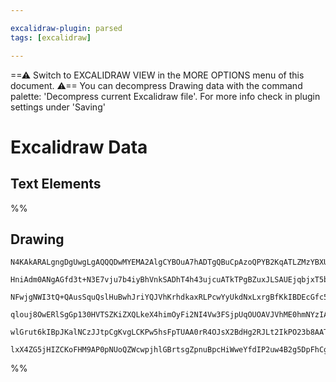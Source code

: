 ```yaml
---

excalidraw-plugin: parsed
tags: [excalidraw]

---
```

==⚠  Switch to EXCALIDRAW VIEW in the MORE OPTIONS menu of this document. ⚠== You can decompress Drawing data with the command palette: 'Decompress current Excalidraw file'. For more info check in plugin settings under 'Saving'


# Excalidraw Data

## Text Elements
%%
## Drawing
```compressed-json
N4KAkARALgngDgUwgLgAQQQDwMYEMA2AlgCYBOuA7hADTgQBuCpAzoQPYB2KqATLZMzYBXUtiRoIACyhQ4zZAHoFAc0JRJQgEYA6bGwC2CgF7N6hbEcK4OCtptbErHALRY8RMpWdx8Q1TdIEfARcZgRmBShcZQUebQBGAGZtHho6IIR9BA4oZm4AbXAwUDBSiBJuCAAzAEkAdSqAVWwAaVwWgHEsgFYARXoKfV6KTAA5NNLIWERKoKI5JH4yzG5n

HniAdm0ANgAGfd3t+N3E7vju7b4iyBhVnkSADhT4h43ujcuATkTPgBZuxJLSAUEjqbjxT5bPYHI4nM4XK6TKQIQjKaTg7ZPB4HE67M5vDYPIEQazKYLcXbE5hQUhsADWCAAwmx8GxSJUAMTxBDc7kTMqaXDYOnKWlCDjEZms9kSGnWZhwXCBHL8yBVQj4fAAZVg5Ikgg8qog1NpDLqoMk3ERZRN9IQOpgevQBoqxLFaI44TyaHixLYiuwaluPv2x

NFwjgNWI3tQ+QAusSquQslHuBwhJriYQJVhKrhdkaxRLPcwYyUkdNxLxrgBfKkIBDEcGfc54gHbQHXBhMVicbjda2QRgsdgcUacMTcbYbDbfDY8M5Z5gAEQyUEb3CqBDCxM0wglAFFglkcjH05mu0I4MRcOumz63jwNr9fttPp8eL9O0iiBw6WmM3wYlWWFDc0C3fAwiKGtwATOhcDgOAdVvKty2gSRMirCAiDRKB+QYQgEAoAAhIURSLSUWTZTk

qlouj8OwERlSgGp130HVTSZKiZXQLkeX4himOyFi2NI4Vw3FSjpUqOUOAVJVhME0hmNYzIADENW1XUsJdJslggRjlOE1T2JpO1zWIME0GtAyhJyEyOLtB0nWNFlXSKWyjPstiACVhA9L1wX0wyVLYgB5AMg3BUMPJC4y2LUzgoDU3B9A1YNUG6YK7JE9Skq1QgjCrHhKVinKTIAFSwKAAEEcK4CRgiqPDsq83LTKVWrlLYCgMNwe9UHPICyrakyD

wlGrut6kIBpJKalNCzJJtpCgKvgLCKPw5hsFpTUAA0rR4OJsX2BdHg2RJLt2IkPO23b8AATW4X5dl+BJ4kxfY3yOAEso8ow2AMbhyyHAghCreJtC/Hg3x4aDWsW/Q/MkksYwgTb9NFEgCqKq1SrKLHiB1BA4H7THSBIABZNhiAQcbcE0YIBogncPMJqVqLQEGIGIllZtIZRBQACnWDZqF4TZxdF8Xdm0boAEojR8hBlAzJVKgF4X7kpXhEh17WZb

lxX4ZG5jHIZCKoFHM9AP0pNUoQZWcwpjhlGBrtsgZpnuBpcHiWweYfdIP2uw4B2g5DpFhCgX8q19hATbKOwACsEGwXItTDuBqdp+nGbA1AWYQfShStxgKsB/B3YrdbKjCYJ09HI1GOpAw1pmNAhuAthQOZ7di67JMDC1DJG77cD++A0Jasb8vK4AzVoPAOs6HVYIyxgmsgA=
```
%%